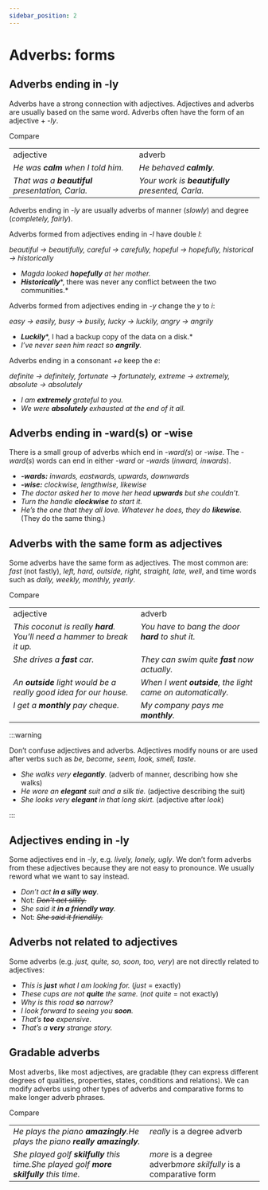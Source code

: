```yaml
---
sidebar_position: 2
---
```


# Adverbs: forms

## Adverbs ending in -ly

Adverbs have a strong connection with adjectives. Adjectives and adverbs are usually based on the same word. Adverbs often have the form of an adjective + -*ly*.

Compare

<table><tbody><tr valign="top"><td>adjective</td><td>adverb</td></tr><tr valign="top"><td><i>He was </i><b><i>calm</i></b><i> when I told him.</i></td><td><i>He behaved </i><b><i>calmly</i></b><i>.</i></td></tr><tr valign="top"><td><i>That was a </i><b><i>beautiful</i></b><i> presentation, Carla.</i></td><td><i>Your work is </i><b><i>beautifully</i></b><i> presented, Carla.</i></td></tr></tbody></table>

Adverbs ending in *\-ly* are usually adverbs of manner (*slowly*) and degree (*completely, fairly*).

Adverbs formed from adjectives ending in *\-l* have double *l*:

*beautiful → beautifully, careful → carefully, hopeful → hopefully, historical → historically*

- *Magda looked **hopefully** at her mother.*
- ***Historically****, there was never any conflict between the two communities.*

Adverbs formed from adjectives ending in *\-y* change the *y* to *i*:

*easy → easily, busy → busily, lucky → luckily, angry → angrily*

- ***Luckily****, I had a backup copy of the data on a disk.*
- *I’ve never seen him react so **angrily**.*

Adverbs ending in a consonant *+e* keep the *e*:

*definite → definitely, fortunate → fortunately, extreme → extremely, absolute → absolutely*

- *I am **extremely** grateful to you.*
- *We were **absolutely** exhausted at the end of it all.*

## Adverbs ending in -ward(s) or -wise

There is a small group of adverbs which end in -*ward(s*) or -*wise*. The -*ward*(*s*) words can end in either -*ward* or -*wards* (*inward, inwards*).

- ***\-wards:*** *inwards, eastwards, upwards, downwards*
- ***\-wise:*** *clockwise, lengthwise, likewise*
- *The doctor asked her to move her head **upwards** but she couldn’t.*
- *Turn the handle **clockwise** to start it.*
- *He’s the one that they all love. Whatever he does, they do **likewise**.* (They do the same thing.)

## Adverbs with the same form as adjectives

Some adverbs have the same form as adjectives. The most common are: *fast* (not fastly), *left, hard, outside, right, straight, late, well*, and time words such as *daily, weekly, monthly, yearly*.

Compare

<table><tbody><tr valign="top"><td>adjective</td><td>adverb</td></tr><tr valign="top"><td><i>This coconut is really </i><b><i>hard</i></b><i>. You’ll need a hammer to break it up.</i></td><td><i>You have to bang the door </i><b><i>hard</i></b><i> to shut it.</i></td></tr><tr valign="top"><td><i>She drives a </i><b><i>fast</i></b><i> car.</i></td><td><i>They can swim quite </i><b><i>fast</i></b><i> now actually.</i></td></tr><tr valign="top"><td><i>An </i><b><i>outside</i></b><i> light would be a really good idea for our house.</i></td><td><i>When I went </i><b><i>outside</i></b><i>, the light came on automatically.</i></td></tr><tr valign="top"><td><i>I get a </i><b><i>monthly</i></b><i> pay cheque.</i></td><td><i>My company pays me </i><b><i>monthly</i></b><i>.</i></td></tr></tbody></table>

:::warning

Don’t confuse adjectives and adverbs. Adjectives modify nouns or are used after verbs such as *be, become, seem, look, smell, taste*.

- *She walks very **elegantly**.* (adverb of manner, describing how she walks)
- *He wore an **elegant** suit and a silk tie.* (adjective describing the suit)
- *She looks very **elegant** in that long skirt.* (adjective after *look*)

:::

## Adjectives ending in -ly

Some adjectives end in *\-ly*, e.g. *lively, lonely, ugly*. We don’t form adverbs from these adjectives because they are not easy to pronounce. We usually reword what we want to say instead.

- *Don’t act **in a silly way**.*
- Not: *~~Don’t act sillily.~~*
- *She said it **in a friendly way**.*
- Not: *~~She said it friendlily.~~*

## Adverbs not related to adjectives

Some adverbs (e.g. *just, quite, so, soon, too, very*) are not directly related to adjectives:

- *This is **just** what I am looking for.* (*just* = exactly)
- *These cups are not **quite** the same.* (*not quite* = not exactly)
- *Why is this road **so** narrow?*
- *I look forward to seeing you **soon**.*
- *That’s **too** expensive.*
- *That’s a **very** strange story.*

## Gradable adverbs

Most adverbs, like most adjectives, are gradable (they can express different degrees of qualities, properties, states, conditions and relations). We can modify adverbs using other types of adverbs and comparative forms to make longer adverb phrases.

Compare

<table><tbody><tr valign="top"><td><i>He plays the piano </i><b><i>amazingly</i></b><i>.</i><i>He plays the piano </i><b><i>really amazingly</i></b><i>.</i></td><td><i>really</i> is a degree adverb</td></tr><tr valign="top"><td><i>She played golf </i><b><i>skilfully</i></b><i> this time.</i><i>She played golf </i><b><i>more skilfully</i></b><i> this time.</i></td><td><i>more</i> is a degree adverb<i>more skilfully</i> is a comparative form</td></tr></tbody></table>

